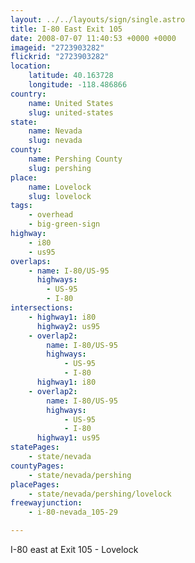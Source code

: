 ```yaml
---
layout: ../../layouts/sign/single.astro
title: I-80 East Exit 105
date: 2008-07-07 11:40:53 +0000 +0000
imageid: "2723903282"
flickrid: "2723903282"
location:
    latitude: 40.163728
    longitude: -118.486866
country:
    name: United States
    slug: united-states
state:
    name: Nevada
    slug: nevada
county:
    name: Pershing County
    slug: pershing
place:
    name: Lovelock
    slug: lovelock
tags:
    - overhead
    - big-green-sign
highway:
    - i80
    - us95
overlaps:
    - name: I-80/US-95
      highways:
        - US-95
        - I-80
intersections:
    - highway1: i80
      highway2: us95
    - overlap2:
        name: I-80/US-95
        highways:
            - US-95
            - I-80
      highway1: i80
    - overlap2:
        name: I-80/US-95
        highways:
            - US-95
            - I-80
      highway1: us95
statePages:
    - state/nevada
countyPages:
    - state/nevada/pershing
placePages:
    - state/nevada/pershing/lovelock
freewayjunction:
    - i-80-nevada_105-29

---
```

I-80 east at Exit 105 - Lovelock